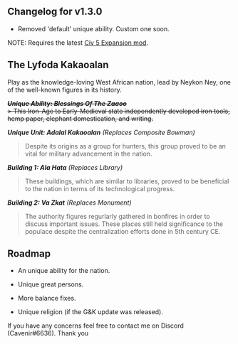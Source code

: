 ## Changelog for v1.3.0
- Removed 'default' unique ability. Custom one soon.

NOTE: Requires the latest [Civ 5 Expansion mod](https://cdn.discordapp.com/attachments/718432409816662118/718474451200638976/Civ5ExpansionModv3.1.zip).

## The Lyfoda Kakaoalan  
Play as the knowledge-loving West African nation, lead by Neykon Ney, one of the well-known figures in its history.  

~~***Unique Ability: Blessings Of The Zaaoo***~~  
~~> This Iron-Age to Early-Medieval state independently developed iron tools, hemp paper, elephant domestication, and writing.~~

***Unique Unit: Adalal Kakaoalan** (Replaces Composite Bowman)*  
> Despite its origins as a group for hunters, this group proved to be an vital for military advancement in the nation.  

***Building 1: Ala Hata** (Replaces Library)*  
> These buildings, which are similar to libraries, proved to be beneficial to the nation in terms of its technological progress. 

***Building 2: Va Zkat** (Replaces Monument)*  
> The authority figures regurlarly gathered in bonfires in order to discuss important issues. These places still held significance to the populace despite the centralization efforts done in 5th century CE. 

## Roadmap
- An unique ability for the nation.

- Unique great persons.

- More balance fixes.

- Unique religion (if the G&K update was released).

If you have any concerns feel free to contact me on Discord (Cavenir#6636). Thank you
